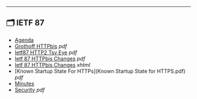 

---

## 🗂️ IETF 87

- [Agenda](agenda.md) 
- [Grothoff HTTPbis](grothoff-httpbis.pdf) _pdf_
- [Ietf87 HTTP2 Tsv Eye](ietf87-http2-tsv-eye.pdf) _pdf_
- [Ietf 87 HTTPbis Changes](ietf-87-httpbis-changes.pdf) _pdf_
- [Ietf 87 HTTPbis Changes](ietf-87-httpbis-changes.xhtml) _xhtml_
- [Known Startup State For HTTPs](Known Startup State for HTTPS.pdf) _pdf_
- [Minutes](minutes.md) 
- [Security](security.pdf) _pdf_